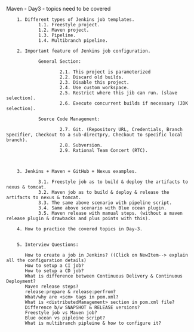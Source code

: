 Maven - Day3 - topics need to be covered

        1. Different types of Jenkins job templates.
                1.1. Freestyle project.
                1.2. Maven project.
                1.3. Pipeline.
                1.4. Multibranch pipeline.
        
        2. Important feature of Jenkins job configuration.
                
                General Section:

                        2.1. This project is parameterized
                        2.2. Discard old builds.
                        2.3. Disable this project.
                        2.4. Use custom workspace.
                        2.5. Restrict where this jib can run. (slave selection).
                        2.6. Execute concurrent builds if necessary (JDK selection).
                        
                Source Code Management:
                
                        2.7. Git. (Repository URL, Credentials, Branch Specifier, Checkout to a sub-directpry, Checkout to specific local branch).
                        2.8. Subversion.
                        2.9. Rational Team Concert (RTC).
                   
                
        
        3. Jenkins + Maven + GitHub + Nexus examples.
        
                3.1. Freestyle job as to build & deploy the artifacts to nexus & tomcat.
                3.2. Maven job as to build & deploy & release the artifacts to nexus & tomcat.
                3.3. The same above scenario with pipeline script.
                3.4. Same above scenario with Blue ocean plugin.
                3.5. Maven release with manual steps. (without a maven release plugin & drawbacks and plus points with this).

        4. How to practice the covered topics in Day-3.
        

        5. Interview Questions:
           
           How to create a job in Jenkins? ((Click on NewItem--> explain all the configuration details)
           How to setup a CI job?
           How to setup a CD job?
           What is difference between Continuous Delivery & Continuous Deployment?
           Maven release steps?
           release:prepare & release:perfrom?
           What/why are <scm> tags in pom.xml?
           What is <distributedManagement> section in pom.xml file?
           Difference b/w SNAPSHOT & RELEASE versions?
           Freestyle job vs Maven job?
           Blue ocean vs pipleine script?
           What is multibranch pipleine & how to configure it?
